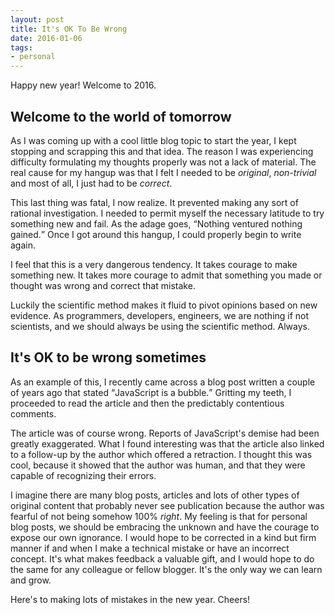 ```yaml
---
layout: post
title: It's OK To Be Wrong
date: 2016-01-06
tags:
- personal
---
```


Happy new year! Welcome to 2016. <!-- more -->

## Welcome to the world of tomorrow

As I was coming up with a cool little blog topic to start the year, I kept stopping and scrapping this and that idea. The reason I was experiencing difficulty formulating my thoughts properly was not a lack of material. The 
real cause for my hangup was that I felt I needed to be *original*, *non-trivial* and most of all, I just had to be *correct*.

This last thing was fatal, I now realize. It prevented making any sort of rational investigation. I needed to permit myself the necessary latitude to try something new and fail. As the adage goes, <q>Nothing ventured nothing gained.</q> Once I got around this hangup, I could properly begin to write again. 

I feel that this is a very dangerous tendency. It takes courage to make something new. It takes more courage to admit that something you made or thought was wrong and correct that mistake. 

Luckily the scientific method makes it fluid to pivot opinions based on new evidence. As programmers, developers, engineers, we are nothing if not scientists, and we should always be using the scientific method. Always.

## It's OK to be wrong sometimes

As an example of this, I recently came across a blog post written a couple of years ago that stated <q>JavaScript is a bubble.</q> Gritting my teeth, I proceeded to read the article and then the predictably contentious comments. 

The article was of course wrong. Reports of JavaScript's demise had been greatly exaggerated. What I found interesting was that the article also linked to a follow-up by the author which offered a retraction. I thought this was cool, because it showed that the author was human, and that they were capable of recognizing their errors. 

I imagine there are many blog posts, articles and lots of other types of original content that probably never see publication because the author was fearful of not being somehow 100% *right*. My feeling is that for personal blog posts, we should be embracing the unknown and have the courage to expose our own ignorance. I would hope to be corrected in a kind but firm manner if and when I make a technical mistake or have an incorrect concept. It's what makes feedback a valuable gift, and I would hope to do the same for any colleague or fellow blogger. It's the only way we can learn and grow. 

Here's to making lots of mistakes in the new year. Cheers!

